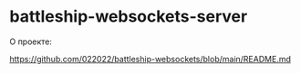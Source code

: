 # battleship-websockets-server

О проекте:

https://github.com/022022/battleship-websockets/blob/main/README.md
